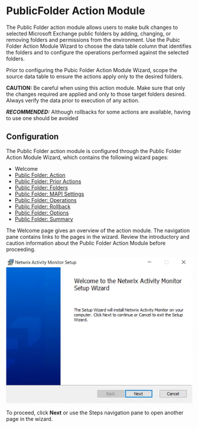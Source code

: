 # PublicFolder Action Module

The Public Folder action module allows users to make bulk changes to selected Microsoft Exchange
public folders by adding, changing, or removing folders and permissions from the environment. Use
the Pubic Folder Action Module Wizard to choose the data table column that identifies the folders
and to configure the operations performed against the selected folders.

Prior to configuring the Pubic Folder Action Module Wizard, scope the source data table to ensure
the actions apply only to the desired folders.

**CAUTION:** Be careful when using this action module. Make sure that only the changes required are
applied and only to those target folders desired. Always verify the data prior to execution of any
action.

**_RECOMMENDED:_** Although rollbacks for some actions are available, having to use one should be
avoided

## Configuration

The Public Folder action module is configured through the Public Folder Action Module Wizard, which
contains the following wizard pages:

- Welcome
- [Public Folder: Action](action.md)
- [Public Folder: Prior Actions](prioractions.md)
- [Public Folder: Folders](folders.md)
- [Public Folder: MAPI Settings](mapisettings.md)
- [Public Folder: Operations](operations.md)
- [Public Folder: Rollback](rollback.md)
- [Public Folder: Options](options.md)
- [Public Folder: Summary](summary.md)

The Welcome page gives an overview of the action module. The navigation pane contains links to the
pages in the wizard. Review the introductory and caution information about the Public Folder Action
Module before proceeding.

![Public Folder Action Module Wizard Welcome page](../../../../../../static/img/product_docs/activitymonitor/activitymonitor/install/welcome.webp)

To proceed, click **Next** or use the Steps navigation pane to open another page in the wizard.
